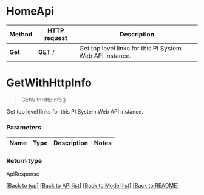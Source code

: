 # HomeApi

Method | HTTP request | Description
------------ | ------------- | -------------
[**Get**](HomeApi.md#get) | **GET** / | Get top level links for this PI System Web API instance.


# **GetWithHttpInfo**
> GetWithHttpInfo()

Get top level links for this PI System Web API instance.

### Parameters

Name | Type | Description | Notes
------------- | ------------- | ------------- | -------------


### Return type

ApiResponse<PILanding>

[[Back to top]](#) [[Back to API list]](../../README.md#documentation-for-api-endpoints) [[Back to Model list]](../../README.md#documentation-for-models) [[Back to README]](../../README.md)
